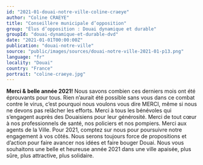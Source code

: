 ```yaml
---
id: "2021-01-douai-notre-ville-coline-craeye"
author: "Coline CRAEYE"
title: "Conseillère municipale d’opposition"
group: "Élus d’opposition : Douai dynamique et durable"
groupId: "douai-dynamique-et-durable-dvd"
date: "2021-01-01T00:00:00Z"
publication: "douai-notre-ville"
source: "public/images/sources/douai-notre-ville-2021-01-p13.png"
language: "fr"
locality: "Douai"
country: "France"
portrait: "coline-craeye.jpg"
---
```


**Merci & belle année 2021!** Nous savons combien ces derniers mois ont été éprouvants pour tous. Rien n’aurait été possible sans vous dans ce combat contre le virus, c’est pourquoi nous voulons vous dire MERCI, même si nous ne devons pas relâcher les efforts. Merci à tous les bénévoles qui s’engagent auprès des Douaisiens pour leur générosité. Merci de tout cœur à nos professionnels de santé, nos policiers et nos pompiers. Merci aux agents de la Ville. Pour 2021, comptez sur nous pour poursuivre notre engagement à vos côtés. Nous serons toujours force de propositions et d’action pour faire avancer nos idées et faire bouger Douai.
Nous vous souhaitons une belle et heureuse année 2021 dans une ville apaisée, plus sûre, plus attractive, plus solidaire.
